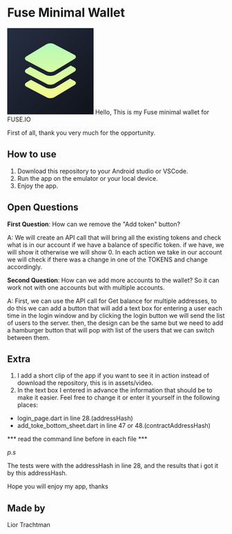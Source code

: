 # Fuse Minimal Wallet
<img src="assets/images/fuse.png" width="200">
Hello,
This is my Fuse minimal wallet for FUSE.IO

First of all, thank you very much for the opportunity.

## How to use
1. Download this repository to your Android studio or VSCode.
2. Run the app on the emulator or your local device.
3. Enjoy the app.

## Open Questions
**First Question**: How can we remove the "Add token" button?

A: We will create an API call that will bring all the existing tokens and check what is in our account if we have a balance of specific token.
if we have, we will show it otherwise we will show 0.
In each action we take in our account we will check if there was a change in one of the TOKENS and change accordingly.

**Second Question**: How can we add more accounts to the wallet? So it can work not with one accounts but with multiple accounts.

A: First, we can use the API call for Get balance for multiple addresses, to do this we can add a button that will add a text box for entering a user each time in the login window and by clicking the login button we will send the list of users to the server.
then, the design can be the same but we need to add a hamburger button that will pop with list of the users that we can switch between them.

## Extra
1. I add a short clip of the app if you want to see it in action instead of download the repository, this is in assets/video.
2. In the text box I entered in advance the information that should be to make it easier. Feel free to change it or enter it yourself in the following places:
* login_page.dart in line 28.(addressHash)
* add_toke_bottom_sheet.dart in line 47 or 48.(contractAddressHash)

*** read the command line before in each file  ***

*p.s*

The tests were with the addressHash in line 28, and the results that i got it by this addressHash.


Hope you will enjoy my app, thanks

## Made by
 Lior Trachtman